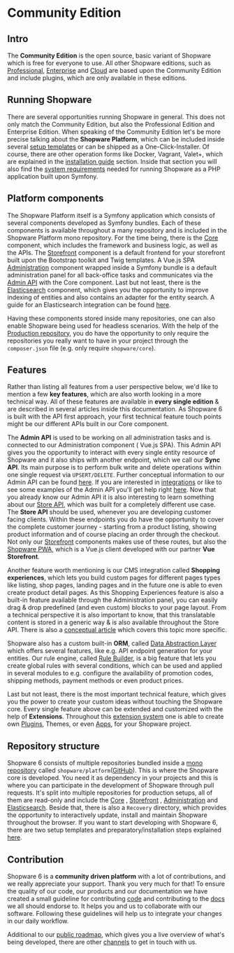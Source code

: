 # Community Edition

## Intro

The **Community Edition** is the open source, basic variant of Shopware which is free for everyone to use. All other Shopware editions, such as [Professional](/products/editions/professional-edition.md), [Enterprise](/products/editions/enterprise-edition) and [Cloud](/products/cloud-1.md) are based upon the Community Edition and include plugins, which are only available in these editions.

## Running Shopware

There are several opportunities running Shopware in general. This does not only match the Community Edition, but also the Professional Edition and Enterprise Edition. When speaking of the Community Edition let's be more precise talking about the **Shopware Platform**, which can be included inside several [setup templates](/guides/installation/overview.md#setup-templates) or can be shipped as a One-Click-Installer. Of course, there are other operation forms like Docker, Vagrant, Valet+, which are explained in the [installation guide](/guides/installation/README.md) section. Inside that section you will also find the [system requirements](/guides/installation/overview.md#prerequisites) needed for running Shopware as a PHP application built upon Symfony.

## Platform components

The Shopware Platform itself is a Symfony application which consists of several components developed as Symfony bundles. Each of these components is available throughout a many repository and is included in the Shopware Platform mono repository. For the time being, there is the [Core](/concepts/framework/architecture/core-concept.md) component, which includes the framework and business logic, as well as the APIs. The [Storefront](/guides/plugins/plugins/storefront/) component is a default frontend for your storefront built upon the Bootstrap toolkit and Twig templates. A Vue.js SPA [Administration](/concepts/framework/architecture/administration-concept.md) component wrapped inside a Symfony bundle is a default administration panel for all back-office tasks and communicates via the [Admin API](./) with the Core component. Last but not least, there is the [Elasticsearch](/concepts/framework/architecture/elasticsearch-concept.md) component, which gives you the opportunity to improve indexing of entities and also contains an adapter for the entity search. A guide for an Elasticsearch integration can be found [here]().

Having these components stored inside many repositories, one can also enable Shopware being used for headless scenarios. With the help of the [Production repository](https://github.com/shopware/production), you do have the opportunity to only require the repositories you really want to have in your project through the `composer.json` file \(e.g. only require `shopware/core`\).

## Features

Rather than listing all features from a user perspective below, we'd like to mention a few **key features**, which are also worth looking in a more technical way. All of these features are available in **every single edition** & are described in several articles inside this documentation. As Shopware 6 is built with the API first approach, your first technical feature touch points might be our different APIs built in our Core component.

The **Admin API** is used to be working on all administration tasks and is connected to our Administration component \( Vue.js SPA\). This Admin API gives you the opportunity to interact with every single entity resource of Shopware and it also ships with another endpoint, which we call our **Sync API**. Its main purpose is to perform bulk write and delete operations within one single request via `UPSERT/DELETE`. Further conceptual information to our Admin API can be found [here](/concepts/api/admin-api/). If you are interested in [integrations](https://github.com/shopware/docs/tree/6b599968aad88978df5336add90e79398211d01d/guides/integrations-api/admin-api.md) or like to see some examples of the Admin API you'll get help right [here](/guides/integrations-api/examples/). Now that you already know our Admin API it is also interesting to learn something about our [Store API](/concepts/api/store-api.md), which was built for a completely different use case. The **Store API** should be used, whenever you are developing customer facing clients. Within these endpoints you do have the opportunity to cover the complete customer journey - starting from a product listing, showing product information and of course placing an order through the checkout. Not only our [Storefront](/guides/plugins/plugins/storefront/) components makes use of these routes, but also the [Shopware PWA](/products/pwa-1/README.md), which is a Vue.js client developed with our partner **Vue Storefront**.

Another feature worth mentioning is our CMS integration called **Shopping experiences**, which lets you build custom pages for different pages types like listing, shop pages, landing pages and in the future one is able to even create product detail pages. As this Shopping Experiences feature is also a built-in feature available through the Administration panel, you can easily drag & drop predefined \(and even custom\) blocks to your page layout. From a technical perspective it is also important to know, that this translatable content is stored in a generic way & is also available throughout the Store API. There is also a [conceptual article](/concepts/commerce/core/shopping-experiences-cms.md) which covers this topic more specific.

Shopware also has a custom built-in **ORM**, called [Data Abstraction Layer](/concepts/framework/data-abstraction-layer/) which offers several features, like e.g. API endpoint generation for your entities. Our rule engine, called [Rule Builder](/concepts/framework/rules.md), is a big feature that lets you create global rules with several conditions, which can be used and applied in several modules to e.g. configure the availability of promotion codes, shipping methods, payment methods or even product prices.

Last but not least, there is the most important technical feature, which gives you the power to create your custom ideas without touching the Shopware core. Every single feature above can be extended and customized with the help of **Extensions**. Throughout this [extension system](/concepts/extensions/) one is able to create own [Plugins](/concepts/extensions/plugins-concept.md), Themes, or even [Apps](/concepts/extensions/apps-concept.md), for your Shopware project.

## Repository structure

Shopware 6 consists of multiple repositories bundled inside a [mono repository](https://www.atlassian.com/git/tutorials/monorepos) called `shopware/platform`\([GitHub](https://github.com/shopware/platform)\). This is where the Shopware core is developed. You need it as dependency in your projects and this is where you can participate in the development of Shopware through pull requests. It's split into multiple repositories for production setups, all of them are read-only and include the [Core](/concepts/framework/architecture/core-concept.md) , [Storefront](/guides/plugins/plugins/storefront/) , [Administration](/concepts/framework/architecture/administration-concept.md) and [Elasticsearch](/concepts/framework/architecture/elasticsearch-concept.md). Beside that, there is also a `Recovery` directory, which provides the opportunity to interactively update, install and maintain Shopware throughout the browser. If you want to start developing with Shopware 6, there are two setup templates and preparatory/installation steps explained [here](/guides/installation/overview.md#setup-templates).

## Contribution

Shopware 6 is a **community driven platform** with a lot of contributions, and we really appreciate your support. Thank you very much for that! To ensure the quality of our code, our products and our documentation we have created a small guideline for contributing [code](/resources/guidelines/code.md) and contributing to the [docs](/resources/guidelines/documentation/READ) we all should endorse to. It helps you and us to collaborate with our software. Following these guidelines will help us to integrate your changes in our daily workflow.

Additional to our [public roadmap](https://www.shopware.com/en/roadmap/), which gives you a live overview of what's being developed, there are other [channels](/README.md) to get in touch with us.

